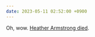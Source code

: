 ```yaml
---
date: 2023-05-11 02:52:00 +0900
---
```


Oh, wow. [Heather Armstrong died](https://waxy.org/2023/05/heather-armstrong-rest-in-peace/).
